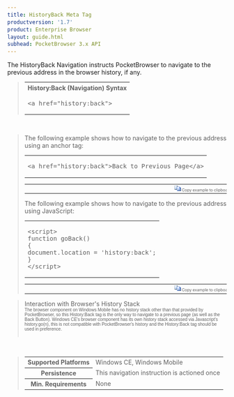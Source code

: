 ```yaml
---
title: HistoryBack Meta Tag
productversion: '1.7'
product: Enterprise Browser
layout: guide.html
subhead: PocketBrowser 3.x API
---
```


The HistoryBack Navigation instructs PocketBrowser to navigate to the previous address in the browser history, if any.

<div id="SyntaxSpan" style="display:block">
<blockquote>
<table class="clsSyntax" cellspacing="1" cellpadding="3" width="95%">
<tr>
<th class="clsSyntaxHeadings">History:Back (Navigation) Syntax
</th>
</tr>
<tr>
<td class="clsSyntaxCells">
<pre class="clsSyntaxCells">&lt;a href="history:back"&gt;</pre>
</td>
</tr>
</table>
</blockquote><br></div>
<div id="ExamplesSpan" style="display:block">
<blockquote>
<p>The following example shows how to navigate to the previous address using an anchor tag:</p>
<table class="clsSyntax" cellspacing="1" cellpadding="3" width="95%">
<tr>
<td>
<pre class="clsSyntaxCells">
&lt;a href="history:back"&gt;Back to Previous Page&lt;/a&gt;
</pre>
</td>
</tr>
</table>
<table cellspacing="1" cellpadding="3" width="95%">
<col width="85%">
<col width="15%">
<tr align="right">
<td></td>
<td valign="bottom" style="border-bottom-style: none;font-weight:normal;font-size:xx-small;"><nobr><img id="imgCopyDefaults" alt="Copy example to clipboard" onmouseover="this.style.cursor='hand'" src="../Resources/CopyDefaults.gif" onclick="CopyTemplate('ID0EZ');">
		Copy example to clipboard
	</nobr></td>
</tr>
</table>
<div id="Examples" style="display:none"><textarea id="ID0EZ">&lt;!-- 
The following example shows how to navigate to the previous address using an anchor tag:
--&gt;

&lt;a href="history:back"&gt;Back to Previous Page&lt;/a&gt;
</textarea></div>
<p>The following example shows how to navigate to the previous address using JavaScript:</p>
<table class="clsSyntax" cellspacing="1" cellpadding="3" width="95%">
<tr>
<td>
<pre class="clsSyntaxCells">
&lt;script&gt;
function goBack()
{
document.location = 'history:back';
}
&lt;/script&gt;
</pre>
</td>
</tr>
</table>
<table cellspacing="1" cellpadding="3" width="95%">
<col width="85%">
<col width="15%">
<tr align="right">
<td></td>
<td valign="bottom" style="border-bottom-style: none;font-weight:normal;font-size:xx-small;"><nobr><img id="imgCopyDefaults" alt="Copy example to clipboard" onmouseover="this.style.cursor='hand'" src="../Resources/CopyDefaults.gif" onclick="CopyTemplate('ID0EAB');">
		Copy example to clipboard
	</nobr></td>
</tr>
</table>
<div id="Examples" style="display:none"><textarea id="ID0EAB">&lt;!-- 
The following example shows how to navigate to the previous address using JavaScript:
--&gt;

&lt;script&gt;
function goBack()
{
document.location = 'history:back';
}
&lt;/script&gt;
</textarea></div>
</blockquote>
</div>
<div id="RemarksSpan" style="display:block">
<blockquote>
<DIV class="clsRef">Interaction with Browser's History Stack</DIV>
<DIV style="font-family:verdana,arial,helvetica;font-size:x-small;">The browser component on Windows Mobile has no history stack other than that provided by PocketBrowser, so this History:Back tag is the only way to navigate to a previous page (as well as the Back Button).  Windows CE's browser component has its own history stack accessed via Javascript's history.go(n), this is not compatible with PocketBrowser's history and the History:Back tag should be used in preference.</DIV>
<pre style="font-family:courier;font-size:small;"></pre>
</blockquote><br></div>
<div id="InfoSpan" style="display:block">
<blockquote>
<table>
<tr>
<th>Supported Platforms</th>
<td>Windows CE, Windows Mobile</td>
</tr>
<tr>
<th>Persistence</th>
<td>This navigation instruction is actioned once</td>
</tr>
<tr>
<th>Min. Requirements</th>
<td>None</td>
</tr>
</table>
</blockquote><br></div>
<div id="DefaultParamsSpan" style="display:none">
<pre><textarea id="DefaultParameters"></textarea></pre>
</div>
